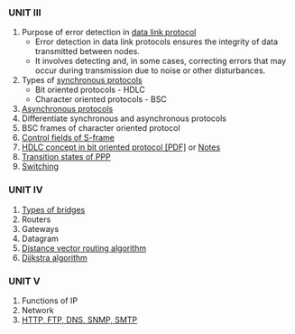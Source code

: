 ### UNIT III
1. Purpose of error detection in [data link protocol](https://technicam.blogspot.com/2015/07/summary-of-data-link-protocol.html)
   - Error detection in data link protocols ensures the integrity of data transmitted between nodes. 
   - It involves detecting and, in some cases, correcting errors that may occur during transmission due to noise or other disturbances.
2. Types of [synchronous protocols](https://technicam.blogspot.com/2015/04/synchronous-protocols.html)
   - Bit oriented protocols - HDLC
   - Character oriented protocols - BSC
3. [Asynchronous protocols](https://technicam.blogspot.com/2015/04/asynchronous-protocols.html)
4. Differentiate synchronous and asynchronous protocols
5. BSC frames of character oriented protocol
6. [Control fields of S-frame](https://www.geeksforgeeks.org/types-of-hdlc-frames/)
7. [HDLC concept in bit oriented protocol [PDF]](https://www.gl.com/Presentations/HDLC-Protocol-Overview-Presentation.pdf) or [Notes](../HDLC/High-level%20Data%20Link%20Control%20(HDLC).md)
8. [Transition states of PPP](https://www.eeweb.com/ppp-transition-states/)
9. [Switching](https://www.geeksforgeeks.org/what-is-switching/)
### UNIT IV
1. [Types of bridges](https://www.naukri.com/code360/library/bridges-in-computer-networks)
2. Routers
3. Gateways
4. Datagram
5. [Distance vector routing algorithm](https://www.scaler.in/distance-vector-routing-algorithm/)
6. [Dijkstra algorithm](https://technicam.blogspot.com/2012/08/routing-algorithms.html)
### UNIT V
1. Functions of IP
2. Network
3. [HTTP, FTP, DNS, SNMP, SMTP](https://www.naukri.com/code360/library/application-layer-protocols)